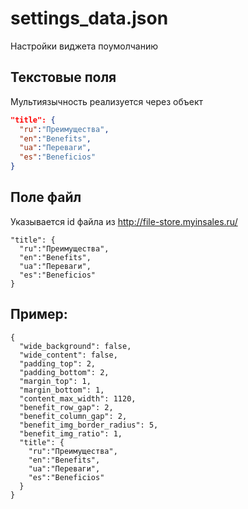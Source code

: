 # settings_data.json

Настройки виджета поумолчанию

## Текстовые поля

Мультиязычность реализуется через объект

```json
"title": {
  "ru":"Преимущества",
  "en":"Benefits",
  "ua":"Переваги",
  "es":"Beneficios"
}
```

## Поле файл

Указывается id файла из http://file-store.myinsales.ru/

```
"title": {
  "ru":"Преимущества",
  "en":"Benefits",
  "ua":"Переваги",
  "es":"Beneficios"
}
```

## Пример:
```
{
  "wide_background": false,
  "wide_content": false,
  "padding_top": 2,
  "padding_bottom": 2,
  "margin_top": 1,
  "margin_bottom": 1,
  "content_max_width": 1120,
  "benefit_row_gap": 2,
  "benefit_column_gap": 2,
  "benefit_img_border_radius": 5,
  "benefit_img_ratio": 1,
  "title": {
    "ru":"Преимущества",
    "en":"Benefits",
    "ua":"Переваги",
    "es":"Beneficios"
  }
}

```
